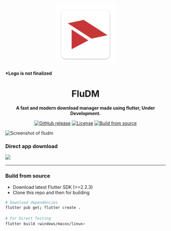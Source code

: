 <p align="center">
<img src="https://raw.githubusercontent.com/prateekmedia/fludm/main/assets/fludm.png">

<b align="center">*Logo is not finalized</b>
</p>
<h1 align="center">FluDM</h1>
<p align="center"><b>A fast and modern download manager made using flutter, Under Development.</b></p>

<p align="center">
<a href="https://github.com/prateekmedia/fludm/releases"><img alt="GitHub release" src="https://img.shields.io/github/v/release/prateekmedia/fludm"/></a> <a href="LICENSE"><img alt="License" src="https://img.shields.io/github/license/prateekmedia/fludm?color=blue"/></a> <a href="#build-from-source"><img alt="Build from source" src="https://img.shields.io/badge/Install Manually-git-blue"/></a>
</p>

![Screenshot of fludm](https://user-images.githubusercontent.com/41370460/130316214-c83d0535-5d24-4f89-872a-0eb2909b5d71.png)


### Direct app download 
<a href="https://github.com/prateekmedia/fludm/releases/latest/"><img src="https://img.shields.io/badge/Download from Github-indigo?style=for-the-badge&logo=Github"/></a>

---

### Build from source

- Download latest Flutter SDK (>=2.2.3)
- Clone this repo and then for building

```bash
# Download dependencies
flutter pub get; flutter create .

# For Direct Testing
flutter build <windows/macos/linux>
```
